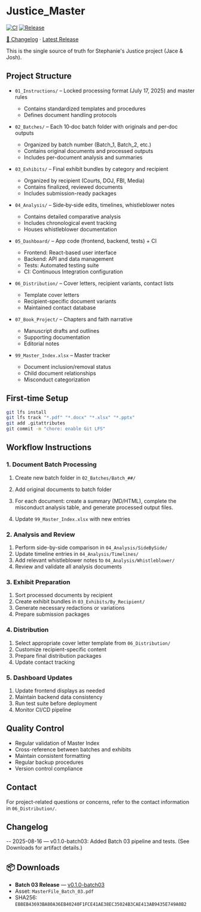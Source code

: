 # Justice_Master

[![CI](https://github.com/sspedowski/JUSTICE_MASTER/actions/workflows/ci.yml/badge.svg)](https://github.com/sspedowski/JUSTICE_MASTER/actions/workflows/ci.yml)
[![Release](https://img.shields.io/github/v/release/sspedowski/JUSTICE_MASTER?label=latest%20release)](https://github.com/sspedowski/JUSTICE_MASTER/releases/latest)

[📄 Changelog](CHANGELOG.md) · [Latest Release](https://github.com/sspedowski/JUSTICE_MASTER/releases/latest)

This is the single source of truth for Stephanie's Justice project (Jace & Josh).

## Project Structure

- `01_Instructions/` – Locked processing format (July 17, 2025) and master rules
  - Contains standardized templates and procedures
  - Defines document handling protocols

- `02_Batches/` – Each 10‑doc batch folder with originals and per‑doc outputs
  - Organized by batch number (Batch_1, Batch_2, etc.)
  - Contains original documents and processed outputs
  - Includes per-document analysis and summaries

- `03_Exhibits/` – Final exhibit bundles by category and recipient
  - Organized by recipient (Courts, DOJ, FBI, Media)
  - Contains finalized, reviewed documents
  - Includes submission-ready packages

- `04_Analysis/` – Side‑by‑side edits, timelines, whistleblower notes
  - Contains detailed comparative analysis
  - Includes chronological event tracking
  - Houses whistleblower documentation

- `05_Dashboard/` – App code (frontend, backend, tests) + CI
  - Frontend: React-based user interface
  - Backend: API and data management
  - Tests: Automated testing suite
  - CI: Continuous Integration configuration

- `06_Distribution/` – Cover letters, recipient variants, contact lists
  - Template cover letters
  - Recipient-specific document variants
  - Maintained contact database

- `07_Book_Project/` – Chapters and faith narrative
  - Manuscript drafts and outlines
  - Supporting documentation
  - Editorial notes

- `99_Master_Index.xlsx` – Master tracker
  - Document inclusion/removal status
  - Child document relationships
  - Misconduct categorization

## First‑time Setup

```bash
git lfs install
git lfs track "*.pdf" "*.docx" "*.xlsx" "*.pptx"
git add .gitattributes
git commit -m "chore: enable Git LFS"
```

## Workflow Instructions

### 1. Document Batch Processing

1. Create new batch folder in `02_Batches/Batch_##/`
1. Add original documents to batch folder
1. For each document: create a summary (MD/HTML), complete the misconduct
  analysis table, and generate processed output files.

1. Update `99_Master_Index.xlsx` with new entries

### 2. Analysis and Review

1. Perform side-by-side comparison in `04_Analysis/SideBySide/`
1. Update timeline entries in `04_Analysis/Timelines/`
1. Add relevant whistleblower notes to `04_Analysis/Whistleblower/`
1. Review and validate all analysis documents

### 3. Exhibit Preparation

1. Sort processed documents by recipient
1. Create exhibit bundles in `03_Exhibits/By_Recipient/`
1. Generate necessary redactions or variations
1. Prepare submission packages

### 4. Distribution

1. Select appropriate cover letter template from `06_Distribution/`
1. Customize recipient-specific content
1. Prepare final distribution packages
1. Update contact tracking

### 5. Dashboard Updates

1. Update frontend displays as needed
1. Maintain backend data consistency
1. Run test suite before deployment
1. Monitor CI/CD pipeline

## Quality Control

- Regular validation of Master Index
- Cross-reference between batches and exhibits
- Maintain consistent formatting
- Regular backup procedures
- Version control compliance

## Contact

For project-related questions or concerns, refer to the contact information in `06_Distribution/`.

## Changelog

-- 2025-08-16 — v0.1.0-batch03: Added Batch 03 pipeline and tests.
  (See Downloads for artifact details.)

## 📦 Downloads

- **Batch 03 Release** — [v0.1.0-batch03](https://github.com/sspedowski/JUSTICE_MASTER/releases/tag/v0.1.0-batch03)
- Asset: `MasterFile_Batch_03.pdf`
- SHA256: `EB8EB43693BA80A36EB40240F1FCE41AE38EC35024B3CAE413AB9435E749A0B2`
